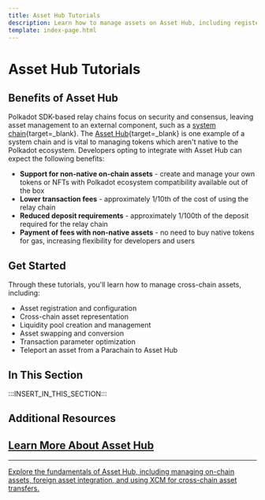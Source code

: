 ```yaml
---
title: Asset Hub Tutorials
description: Learn how to manage assets on Asset Hub, including registering local and foreign assets and converting between different asset types.
template: index-page.html
---
```


# Asset Hub Tutorials

## Benefits of Asset Hub

Polkadot SDK-based relay chains focus on security and consensus, leaving asset management to an external component, such as a [system chain](/polkadot-protocol/architecture/system-chains/){target=\_blank}. The [Asset Hub](/polkadot-protocol/architecture/system-chains/asset-hub/){target=\_blank} is one example of a system chain and is vital to managing tokens which aren't native to the Polkadot ecosystem. Developers opting to integrate with Asset Hub can expect the following benefits:

- **Support for non-native on-chain assets** - create and manage your own tokens or NFTs with Polkadot ecosystem compatibility available out of the box
- **Lower transaction fees** - approximately 1/10th of the cost of using the relay chain
- **Reduced deposit requirements** - approximately 1/100th of the deposit required for the relay chain
- **Payment of fees with non-native assets** - no need to buy native tokens for gas, increasing flexibility for developers and users

## Get Started

Through these tutorials, you'll learn how to manage cross-chain assets, including:

- Asset registration and configuration
- Cross-chain asset representation
- Liquidity pool creation and management 
- Asset swapping and conversion
- Transaction parameter optimization
- Teleport an asset from a Parachain to Asset Hub

## In This Section

:::INSERT_IN_THIS_SECTION:::

## Additional Resources

<div class="subsection-wrapper">
  <div class="card">
    <a href="/polkadot-protocol/architecture/system-chains/asset-hub/">
      <h2 class="title">Learn More About Asset Hub</h2>
      <hr>
      <p class="description">Explore the fundamentals of Asset Hub, including managing on-chain assets, foreign asset integration, and using XCM for cross-chain asset transfers.</p>
    </a>
  </div>
</div>
